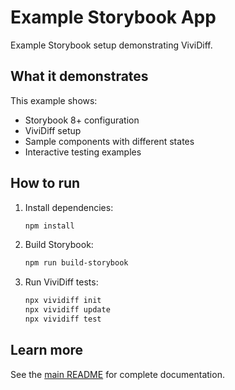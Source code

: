# Example Storybook App

Example Storybook setup demonstrating ViviDiff.

## What it demonstrates

This example shows:
- Storybook 8+ configuration
- ViviDiff setup
- Sample components with different states
- Interactive testing examples

## How to run

1. Install dependencies:
   ```bash
   npm install
   ```

2. Build Storybook:
   ```bash
   npm run build-storybook
   ```

3. Run ViviDiff tests:
   ```bash
   npx vividiff init
   npx vividiff update
   npx vividiff test
   ```

## Learn more

See the [main README](../../README.md) for complete documentation.
